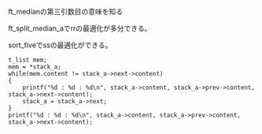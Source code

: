ft_medianの第三引数目の意味を知る

ft_split_median_aでrrの最適化が多分できる。



sort_fiveでssの最適化ができる。


	t_list mem;
	mem = *stack_a;
	while(mem.content != stack_a->next->content)
	{
		printf("%d : %d : %d\n", stack_a->content, stack_a->prev->content, stack_a->next->content);
		stack_a = stack_a->next;
	}
	printf("%d : %d : %d\n", stack_a->content, stack_a->prev->content, stack_a->next->content);